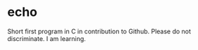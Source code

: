 # echo
Short first program in C in contribution to Github. Please do not discriminate. I am learning.
